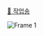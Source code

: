 [🎵 작업송](https://www.youtube.com/watch?v=ATZYL8Gvm6o)

![Frame 1](https://github.com/m6z1/m6z1/assets/114990782/24837c25-f844-4a8f-929b-2c4494e522ff)
